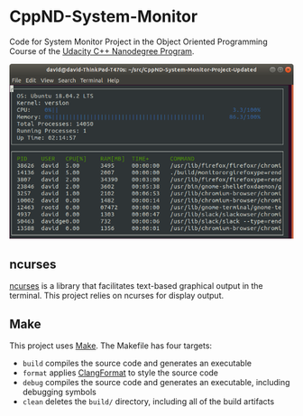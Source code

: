 # CppND-System-Monitor

Code for System Monitor Project in the Object Oriented Programming Course of the [Udacity C++ Nanodegree Program](https://www.udacity.com/course/c-plus-plus-nanodegree--nd213). 


![System Monitor](images/monitor.png)

## ncurses
[ncurses](https://www.gnu.org/software/ncurses/) is a library that facilitates text-based graphical output in the terminal. This project relies on ncurses for display output.


## Make
This project uses [Make](https://www.gnu.org/software/make/). The Makefile has four targets:
* `build` compiles the source code and generates an executable
* `format` applies [ClangFormat](https://clang.llvm.org/docs/ClangFormat.html) to style the source code
* `debug` compiles the source code and generates an executable, including debugging symbols
* `clean` deletes the `build/` directory, including all of the build artifacts
